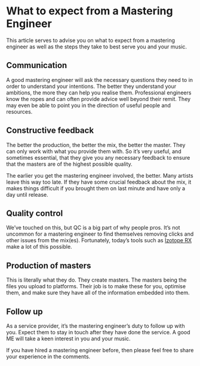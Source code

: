 # What to expect from a Mastering Engineer



This article serves to advise you on what to expect from a mastering engineer as well as the steps they take to best serve you and your music.

Communication
-------------

A good mastering engineer will ask the necessary questions they need to in order to understand your intentions. The better they understand your ambitions, the more they can help you realise them. Professional engineers know the ropes and can often provide advice well beyond their remit. They may even be able to point you in the direction of useful people and resources.

Constructive feedback
---------------------

The better the production, the better the mix, the better the master. They can only work with what you provide them with. So it’s very useful, and sometimes essential, that they give you any necessary feedback to ensure that the masters are of the highest possible quality.

The earlier you get the mastering engineer involved, the better. Many artists leave this way too late. If they have some crucial feedback about the mix, it makes things difficult if you brought them on last minute and have only a day until release.

Quality control
---------------

We’ve touched on this, but QC is a big part of why people pros. It’s not uncommon for a mastering engineer to find themselves removing clicks and other issues from the mix(es). Fortunately, today’s tools such as [Izotope RX](https://www.izotope.com/en/products/repair-and-edit/rx/rx-advanced.html) make a lot of this possible.

Production of masters
---------------------

This is literally what they do. They create masters. The masters being the files you upload to platforms. Their job is to make these for you, optimise them, and make sure they have all of the information embedded into them.

Follow up
---------

As a service provider, it’s the mastering engineer’s duty to follow up with you. Expect them to stay in touch after they have done the service. A good ME will take a keen interest in you and your music.

If you have hired a mastering engineer before, then please feel free to share your experience in the comments.

